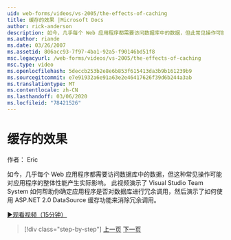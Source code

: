 ```yaml
---
uid: web-forms/videos/vs-2005/the-effects-of-caching
title: 缓存的效果 |Microsoft Docs
author: rick-anderson
description: 如今，几乎每个 Web 应用程序都需要访问数据库中的数据，但此常见操作可能对 a 。
ms.author: riande
ms.date: 03/26/2007
ms.assetid: 806acc93-7f97-4ba1-92a5-f90146bd51f8
msc.legacyurl: /web-forms/videos/vs-2005/the-effects-of-caching
msc.type: video
ms.openlocfilehash: 5deccb253b2e8e6b853f615413da3b9b161239b9
ms.sourcegitcommit: e7e91932a6e91a63e2e46417626f39d6b244a3ab
ms.translationtype: MT
ms.contentlocale: zh-CN
ms.lasthandoff: 03/06/2020
ms.locfileid: "78421526"
---
```

# <a name="the-effects-of-caching"></a>缓存的效果

作者： Eric

如今，几乎每个 Web 应用程序都需要访问数据库中的数据，但这种常见操作可能对应用程序的整体性能产生实际影响。 此视频演示了 Visual Studio Team System 如何帮助你确定应用程序是否对数据库进行冗余调用，然后演示了如何使用 ASP.NET 2.0 DataSource 缓存功能来消除冗余调用。

[&#9654;观看视频（15分钟）](https://channel9.msdn.com/Blogs/ASP-NET-Site-Videos/the-effects-of-caching)

> [!div class="step-by-step"]
> [上一页](custom-extraction-rules-and-coded-web-tests.md)
> [下一页](using-the-load-test-agent.md)
